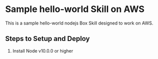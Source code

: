 # Sample hello-world Skill on AWS

This is a sample hello-world nodejs Box Skill designed to work on AWS.


## Steps to Setup and Deploy

1. Install Node v10.0.0 or higher

